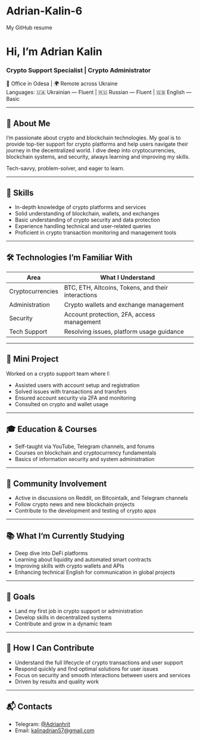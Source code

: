 # Adrian-Kalin-6
My GitHub resume 
# Hi, I’m Adrian Kalin  
### Crypto Support Specialist | Crypto Administrator  
📍 Office in Odesa | 🌍 Remote across Ukraine  
Languages: 🇺🇦 Ukrainian — Fluent | 🇷🇺 Russian — Fluent | 🇬🇧 English — Basic

---

## 🧠 About Me  
I’m passionate about crypto and blockchain technologies. My goal is to provide top-tier support for crypto platforms and help users navigate their journey in the decentralized world. I dive deep into cryptocurrencies, blockchain systems, and security, always learning and improving my skills.  

Tech-savvy, problem-solver, and eager to learn.

---

## 💼 Skills  
- In-depth knowledge of crypto platforms and services  
- Solid understanding of blockchain, wallets, and exchanges  
- Basic understanding of crypto security and data protection  
- Experience handling technical and user-related queries  
- Proficient in crypto transaction monitoring and management tools  

---

## 🛠 Technologies I’m Familiar With  

| Area             | What I Understand                                   |
|----------------------|---------------------------------------------------------|
| Cryptocurrencies | BTC, ETH, Altcoins, Tokens, and their interactions      |
| Administration   | Crypto wallets and exchange management                 |
| Security         | Account protection, 2FA, access management              |
| Tech Support     | Resolving issues, platform usage guidance               |

---

## 🧪 Mini Project  
Worked on a crypto support team where I:
- Assisted users with account setup and registration  
- Solved issues with transactions and transfers  
- Ensured account security via 2FA and monitoring  
- Consulted on crypto and wallet usage  

---

## 🎓 Education & Courses  
- Self-taught via YouTube, Telegram channels, and forums  
- Courses on blockchain and cryptocurrency fundamentals  
- Basics of information security and system administration  

---

## 💬 Community Involvement  
- Active in discussions on Reddit, on Bitcointalk, and Telegram channels  
- Follow crypto news and new blockchain projects  
- Contribute to the development and testing of crypto apps  

---

## 📚 What I’m Currently Studying  
- Deep dive into DeFi platforms  
- Learning about liquidity and automated smart contracts  
- Improving skills with crypto wallets and APIs  
- Enhancing technical English for communication in global projects  

---

## 🎯 Goals  
- Land my first job in crypto support or administration  
- Develop skills in decentralized systems  
- Contribute and grow in a dynamic team  

---

## 🧩 How I Can Contribute  
- Understand the full lifecycle of crypto transactions and user support  
- Respond quickly and find optimal solutions for user issues  
- Focus on security and smooth interactions between users and services  
- Driven by results and quality work  

---

## 📬 Contacts  
- Telegram: [@Adrianhrit](https://t.me/Adrianhrit)  
- Email: kalinadrian57@gmail.com  
